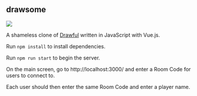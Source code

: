 ## drawsome

![](http://i.imgur.com/HzPwzt6.png)

A shameless clone of [Drawful](http://jackboxgames.com/tag/drawful/) written in JavaScript with Vue.js.

Run `npm install` to install dependencies.

Run `npm run start` to begin the server.

On the main screen, go to http://localhost:3000/ and enter a Room Code for users to connect to. 

Each user should then enter the same Room Code and enter a player name.

